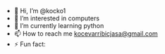 - 👋 Hi, I’m @kocko1
- 👀 I’m interested in computers
- 🌱 I’m currently learning python
- 📫 How to reach me kocevarribicjasa@gmail.com
- ⚡ Fun fact: 

<!---
kocko1/kocko1 is a ✨ special ✨ repository because its `README.md` (this file) appears on your GitHub profile.
You can click the Preview link to take a look at your changes.
--->
